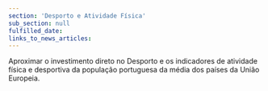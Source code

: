 ```yaml
---
section: 'Desporto e Atividade Física'
sub_section: null
fulfilled_date:
links_to_news_articles:
---
```


Aproximar o investimento direto no Desporto e os indicadores de atividade física e desportiva da população portuguesa da média dos países da União Europeia.